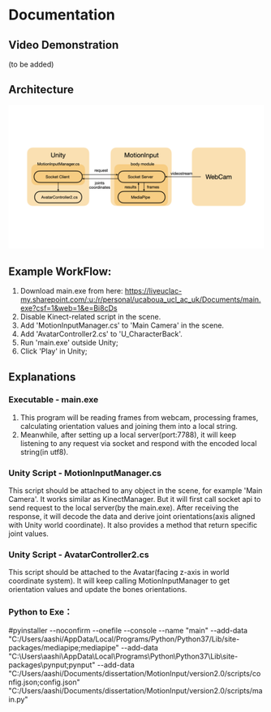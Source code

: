 # Documentation
## Video Demonstration
(to be added)
## Architecture
![avatar](./img/001.png)
## Example WorkFlow:
1. Download main.exe from here: https://liveuclac-my.sharepoint.com/:u:/r/personal/ucaboua_ucl_ac_uk/Documents/main.exe?csf=1&web=1&e=Bi8cDs
2. Disable Kinect-related script in the scene.
3. Add 'MotionInputManager.cs' to 'Main Camera' in the scene.
4. Add 'AvatarController2.cs' to 'U_CharacterBack'.
5. Run 'main.exe' outside Unity;
6. Click 'Play' in Unity;
## Explanations
### Executable - main.exe
1. This program will be reading frames from webcam, processing frames, calculating orientation values and joining them into a local string.
2. Meanwhile, after setting up a local server(port:7788), it will keep listening to any request via socket and respond with the encoded local string(in utf8).
### Unity Script - MotionInputManager.cs
This script should be attached to any object in the scene, for example 'Main Camera'. It works similar as KinectManager. But it will first call socket api to send request to the local server(by the main.exe). After receiving the response, it will decode 
the data and derive joint orientations(axis aligned with Unity world coordinate). It also provides a method that return specific joint values. 
### Unity Script - AvatarController2.cs
This script should be attached to the Avatar(facing z-axis in world coordinate system). It will keep calling MotionInputManager to get orientation values and update the bones orientations.
### Python to Exe：
#pyinstaller --noconfirm --onefile --console --name "main" --add-data "C:/Users/aashi/AppData/Local/Programs/Python/Python37/Lib/site-packages/mediapipe;mediapipe" --add-data "C:\Users\aashi\AppData\Local\Programs\Python\Python37\Lib\site-packages\pynput;pynput" --add-data "C:/Users/aashi/Documents/dissertation/MotionInput/version2.0/scripts/config.json;config.json" "C:/Users/aashi/Documents/dissertation/MotionInput/version2.0/scripts/main.py"